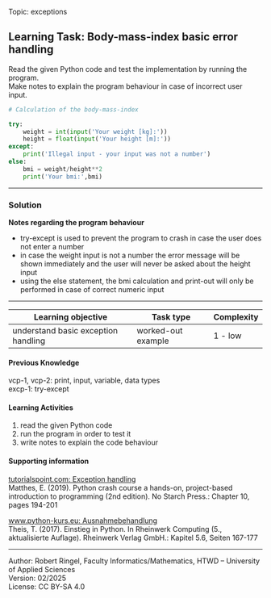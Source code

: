 Topic:  exceptions

## Learning Task: Body-mass-index basic error handling

Read the given Python code and test the implementation by running the program.  
Make notes to explain the program behaviour in case of incorrect user input.

``` python
# Calculation of the body-mass-index

try:
    weight = int(input('Your weight [kg]:'))
    height = float(input('Your height [m]:'))
except:
    print('Illegal input - your input was not a number')
else:
    bmi = weight/height**2
    print('Your bmi:',bmi)
```

---------------------------------------

### Solution

**Notes regarding the program behaviour**  
- try-except is used to prevent the program to crash in case the user does not enter a number  
- in case the weight input is not a number the error message will be shown immediately and the user will never be asked about the height input  
- using the else statement, the bmi calculation and print-out will only be performed in case of correct numeric input

---------------------------------------

| **Learning objective**                         | **Task type**   | **Complexity** |
| ---------------------------------------------- | --------------- | -------------- |
| understand basic exception handling            | worked-out example | 1 - low        |  

#### Previous Knowledge

vcp-1, vcp-2: print, input, variable, data types  
excp-1: try-except
  
#### Learning Activities

1) read the given Python code
2) run the program in order to test it  
3) write notes to explain the code behaviour

#### Supporting information

[tutorialspoint.com: Exception handling](https://www.tutorialspoint.com/python/python_tryexcept_block.htm)  
Matthes, E. (2019). Python crash course a hands-on, project-based introduction to programming (2nd edition). No Starch Press.: Chapter 10, pages 194-201  

[www.python-kurs.eu: Ausnahmebehandlung](https://www.python-kurs.eu/python3_ausnahmebehandlung.php)  
Theis, T. (2017). Einstieg in Python. In Rheinwerk Computing (5., aktualisierte Auflage). Rheinwerk Verlag GmbH.: Kapitel 5.6, Seiten 167-177

---------------------------------------
Author: Robert Ringel, Faculty Informatics/Mathematics, HTWD – University of Applied Sciences  
Version: 02/2025  
License: CC BY-SA 4.0
